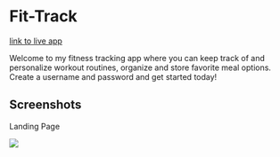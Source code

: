 # Fit-Track

[link to live app](https://polar-beyond-41706.herokuapp.com/index.html)

Welcome to my fitness tracking app where you can keep track of and personalize workout routines, organize and store favorite meal options.  Create a username and password and get started today!

<h2>Screenshots</h2>

<p>Landing Page</p>

![](images/)
